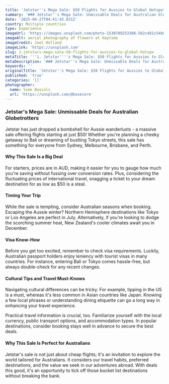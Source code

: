```yaml
---
title: 'Jetstar''s Mega Sale: $50 Flights for Aussies to Global Hotspots'
summary: '### Jetstar''s Mega Sale: Unmissable Deals for Australian Globetrotters...'
date: '2025-04-27T04:41:45.831Z'
country: Multiple countries
type: Experience
imageUrl: 'https://images.unsplash.com/photo-1530789253388-582c481c54b0'
imageAlt: aerial photography of flowers at daytime
imageCredit: Joel Holland
imageLink: 'https://unsplash.com'
slug: 1-jetstars-mega-sale-50-flights-for-aussies-to-global-hotspo
metaTitle: '''1. Jetstar''''s Mega Sale: $50 Flights for Aussies to Global Hotspots'''
metaDescription: '### Jetstar''s Mega Sale: Unmissable Deals for Australian Globetrotters...'
keywords: ''
originalTitle: 'Jetstar''s Mega Sale: $50 Flights for Aussies to Global Hotspots'
published: 'true'
categories: '[]'
photographer:
  name: Sime Basioli
  url: 'https://unsplash.com/@basecore'
---
```








### Jetstar's Mega Sale: Unmissable Deals for Australian Globetrotters

Jetstar has just dropped a bombshell for Aussie wanderlusts - a massive sale offering flights starting at just $50! Whether you're planning a cheeky getaway to Bali or dreaming of bustling Tokyo streets, this sale has something for everyone from Sydney, Melbourne, Brisbane, and Perth.

#### Why This Sale Is a Big Deal

For starters, prices are in AUD, making it easier for you to gauge how much you're saving without fussing over conversion rates. Plus, considering the fluctuating prices of international travel, snagging a ticket to your dream destination for as low as $50 is a steal.

#### Timing Your Trip

While the sale is tempting, consider Australian seasons when booking. Escaping the Aussie winter? Northern Hemisphere destinations like Tokyo or Los Angeles are perfect in July. Alternatively, if you're looking to dodge the scorching summer heat, New Zealand's cooler climates await you in December.

#### Visa Know-How

Before you get too excited, remember to check visa requirements. Luckily, Australian passport holders enjoy leniency with tourist visas in many countries. For instance, entering Bali or Tokyo comes hassle-free, but always double-check for any recent changes.

#### Cultural Tips and Travel Must-Knows

Navigating cultural differences can be tricky. For example, tipping in the US is a must, whereas it's less common in Asian countries like Japan. Knowing a few local phrases or understanding dining etiquette can go a long way in enhancing your travel experience.

Practical travel information is crucial, too. Familiarize yourself with the local currency, public transport options, and accommodation types. In popular destinations, consider booking stays well in advance to secure the best deals.

#### Why This Sale Is Perfect for Australians

Jetstar's sale is not just about cheap flights; it's an invitation to explore the world tailored for Australians. It considers our travel habits, preferred destinations, and the value we seek in our adventures abroad. With deals this good, it's an opportunity to tick off those bucket list destinations without breaking the bank.
